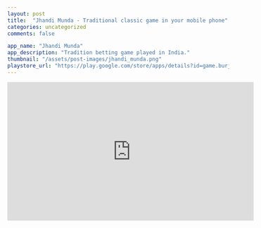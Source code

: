 ```yaml
---
layout: post
title:  "Jhandi Munda - Traditional classic game in your mobile phone"
categories: uncategorized
comments: false

app_name: "Jhandi Munda"
app_description: "Tradition betting game played in India."
thumbnail: "/assets/post-images/jhandi_munda.png"
playstore_url: "https://play.google.com/store/apps/details?id=game.burjastudios.jhandimunda"
---
```


<iframe width="560" height="315" src="https://www.youtube.com/embed/1azrC7SXhaE" title="YouTube video player" frameborder="0" allow="accelerometer; autoplay; clipboard-write; encrypted-media; gyroscope; picture-in-picture" allowfullscreen></iframe>


